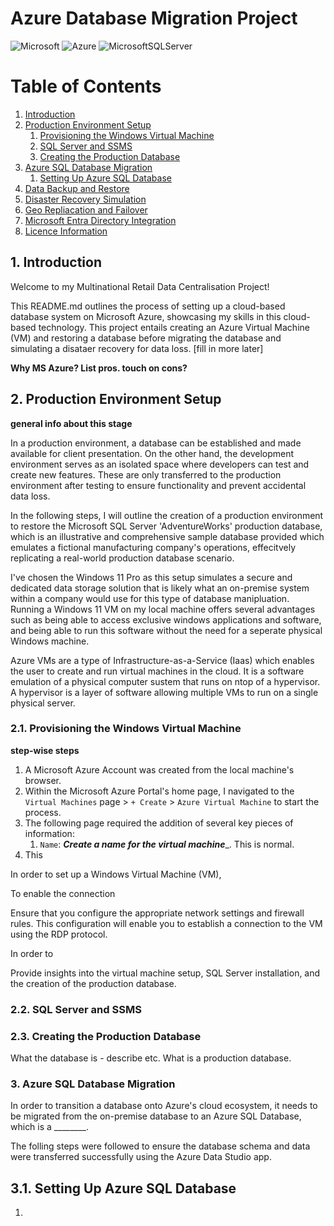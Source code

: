 # Azure Database Migration Project

![Microsoft](https://img.shields.io/badge/Microsoft-0078D4?style=for-the-badge&logo=microsoft&logoColor=white)
![Azure](https://img.shields.io/badge/azure-%230072C6.svg?style=for-the-badge&logo=microsoftazure&logoColor=white)
![MicrosoftSQLServer](https://img.shields.io/badge/Microsoft%20SQL%20Server-CC2927?style=for-the-badge&logo=microsoft%20sql%20server&logoColor=white)

# Table of Contents
1. [Introduction](#introduction)
2. [Production Environment Setup](#production-environment-setup)
   1. [Provisioning the Windows Virtual Machine](#provisioning-the-windows-virtual-machine)
   2. [SQL Server and SSMS](#sql-server-and-ssms)
   3. [Creating the Production Database](#creating-the-production-database)
4. [Azure SQL Database Migration](#azure-sql-database-migration)
   1. [Setting Up Azure SQL Database](setting-up-azure-sql-database)
6. [Data Backup and Restore](#data-backup-and-restore)
7. [Disaster Recovery Simulation](#disaster-recovery-simulation)
8. [Geo Repliacation and Failover](#geo-replication-and-failover)
9. [Microsoft Entra Directory Integration](#microsoft-entra-directory-integration)
10. [Licence Information](#licence-information)

## 1. Introduction 

Welcome to my Multinational Retail Data Centralisation Project! 

This README.md outlines the process of setting up a cloud-based database system on Microsoft Azure, showcasing my skills in this cloud-based technology. This project entails creating an Azure Virtual Machine (VM) and restoring a database before migrating the database and simulating a disataer recovery for data loss. [fill in more later]

__Why MS Azure? List pros. touch on cons?__

## 2. Production Environment Setup

__general info about this stage__

In a production environment, a database can be established and made available for client presentation. On the other hand, the development environment serves as an isolated space where developers can test and create new features. These are only transferred to the production environment after testing to ensure functionality and prevent accidental data loss.

In the following steps, I will outline the creation of a production environment to restore the Microsoft SQL Server 'AdventureWorks' production database, which is an illustrative and comprehensive sample database provided which emulates a fictional manufacturing company's operations, effecitvely replicating a real-world production database scenario. 

I've chosen the Windows 11 Pro as this setup simulates a secure and dedicated data storage solution that is likely what an on-premise system within a company would use for this type of database manipluation. Running a Windows 11 VM on my local machine offers several advantages such as being able to access exclusive windows applications and software, and being able to run this software without the need for a seperate physical Windows machine. 

Azure VMs are a type of Infrastructure-as-a-Service (Iaas) which enables the user to create and run virtual machines in the cloud. It is a software emulation of a physical computer sustem that runs on ntop of a hypervisor. A hypervisor is a layer of software allowing multiple VMs to run on a single physical server. 


### 2.1. Provisioning the Windows Virtual Machine

__step-wise steps__

1. A Microsoft Azure Account was created from the local machine's browser.
2. Within the Microsoft Azure Portal's home page, I navigated to the `Virtual Machines` page > `+ Create` > `Azure Virtual Machine` to start the process.
4. The following page required the addition of several key pieces of information:
     1. `Name`: _____Create a name for the virtual machine______. This is normal.
5. This 

In order to set up a Windows Virtual Machine (VM), 

To enable the connection

Ensure that you configure the appropriate network settings and firewall rules. This configuration will enable you to establish a connection to the VM using the RDP protocol.

In order to 

Provide insights into the virtual machine setup, SQL Server installation, and the creation of the production database.

### 2.2. SQL Server and SSMS

### 2.3. Creating the Production Database

What the database is - describe etc.
What is a production database.

### 3. Azure SQL Database Migration 

In order to transition a database onto Azure's cloud ecosystem, it needs to be migrated from the on-premise database to an Azure SQL Database, which is a ________.

The folling steps were followed to ensure the database schema and data were transferred successfully using the Azure Data Studio app.

## 3.1. Setting Up Azure SQL Database

1. 


##

